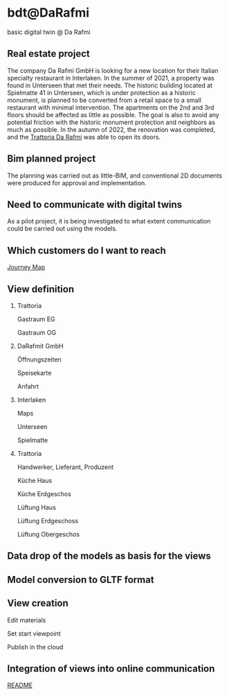 # bdt@DaRafmi
basic digital twin @ Da Rafmi

## Real estate project
The company Da Rafmi GmbH is looking for a new location for their Italian specialty restaurant in Interlaken. In the summer of 2021, a property was found in Unterseen that met their needs. The historic building located at Spielmatte 41 in Unterseen, which is under protection as a historic monument, is planned to be converted from a retail space to a small restaurant with minimal intervention. The apartments on the 2nd and 3rd floors should be affected as little as possible. The goal is also to avoid any potential friction with the historic monument protection and neighbors as much as possible. In the autumn of 2022, the renovation was completed, and the [Trattoria Da Rafmi](https://www.darafmi.ch/index.html) was able to open its doors.


## Bim planned project
The planning was carried out as little-BIM, and conventional 2D documents were produced for approval and implementation.

## Need to communicate with digital twins
As a pilot project, it is being investigated to what extent communication could be carried out using the models.

## Which customers do I want to reach
[Journey Map](https://raw.githubusercontent.com/ulrich3110/BDT-e/main/bdtdrm23_journeymap.png)

## View definition
1. Trattoria

   Gastraum EG
   
   Gastraum OG
   
2. DaRafmit GmbH

   Öffnungszeiten

   Speisekarte
   
   Anfahrt

3. Interlaken

   Maps

   Unterseen

   Spielmatte

4. Trattoria

   Handwerker, Lieferant, Produzent

   Küche Haus

   Küche Erdgeschos

   Lüftung Haus

   Lüftung Erdgeschoss

   Lüftung Obergeschos


## Data drop of the models as basis for the views

## Model conversion to GLTF format

## View creation

Edit materials
   
Set start viewpoint
   
Publish in the cloud
   
## Integration of views into online communication


[README](https://github.com/ulrich3110/BDT-e/blob/main/README.md)
